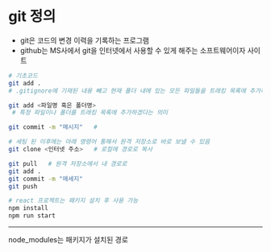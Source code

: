 # git 정의

- git은 코드의 변경 이력을 기록하는 프로그램
- github는 MS사에서 git을 인터넷에서 사용할 수 있게 해주는 소프트웨어이자 사이트

```bash
# 기초코드
git add .
# .gitignore에 기재된 내용 빼고 현재 폴더 내에 있는 모든 파일들을 트래킹 목록에 추가하겠다는 의미

git add <파일명 혹은 폴더명>
 # 특정 파일이나 폴더를 트래킹 목록에 추가하겠다는 의미

git commit -m "메시지"   #
```

```bash
# 세팅 된 이후에는 아래 명령어 통해서 원격 저장소로 바로 보낼 수 있음
git clone <인터넷 주소>   # 로컬에 경로로 복사

git pull   # 원격 저장소에서 내 경로로
git add .
git commit -m "메세지"
git push
```

```bash
# react 프로젝트는 패키지 설치 후 사용 가능
npm install
npm run start
```

---

node_modules는 패키지가 설치된 경로
